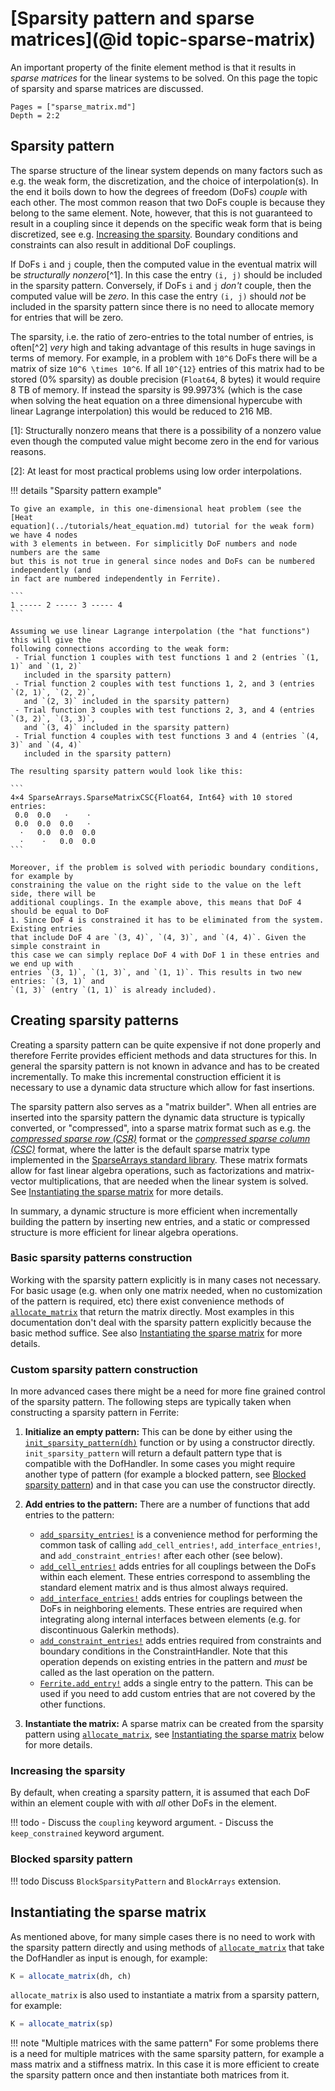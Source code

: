 # [Sparsity pattern and sparse matrices](@id topic-sparse-matrix)

An important property of the finite element method is that it results in *sparse matrices*
for the linear systems to be solved. On this page the topic of sparsity and sparse matrices
are discussed.

```@contents
Pages = ["sparse_matrix.md"]
Depth = 2:2
```

## Sparsity pattern

The sparse structure of the linear system depends on many factors such as e.g. the weak
form, the discretization, and the choice of interpolation(s). In the end it boils down to
how the degrees of freedom (DoFs) *couple* with each other. The most common reason that two
DoFs couple is because they belong to the same element. Note, however, that this is not
guaranteed to result in a coupling since it depends on the specific weak form that is being
discretized, see e.g. [Increasing the sparsity](@ref). Boundary conditions and constraints
can also result in additional DoF couplings.

If DoFs `i` and `j` couple, then the computed value in the eventual matrix will be
*structurally nonzero*[^1]. In this case the entry `(i, j)` should be included in the
sparsity pattern. Conversely, if DoFs `i` and `j` *don't* couple, then the computed value
will be *zero*. In this case the entry `(i, j)` should *not* be included in the sparsity
pattern since there is no need to allocate memory for entries that will be zero.

The sparsity, i.e. the ratio of zero-entries to the total number of entries, is often[^2]
*very* high and taking advantage of this results in huge savings in terms of memory. For
example, in a problem with ``10^6`` DoFs there will be a matrix of size ``10^6 \times
10^6``. If all ``10^{12}`` entries of this matrix had to be stored (0% sparsity) as double
precision (`Float64`, 8 bytes) it would require 8 TB of memory. If instead the sparsity is
99.9973% (which is the case when solving the heat equation on a three dimensional hypercube
with linear Lagrange interpolation) this would be reduced to 216 MB.

[1]: Structurally nonzero means that there is a possibility of a nonzero value even though
     the computed value might become zero in the end for various reasons.

[2]: At least for most practical problems using low order interpolations.


!!! details "Sparsity pattern example"

    To give an example, in this one-dimensional heat problem (see the [Heat
    equation](../tutorials/heat_equation.md) tutorial for the weak form) we have 4 nodes
    with 3 elements in between. For simplicitly DoF numbers and node numbers are the same
    but this is not true in general since nodes and DoFs can be numbered independently (and
    in fact are numbered independently in Ferrite).

    ```
    1 ----- 2 ----- 3 ----- 4
    ```

    Assuming we use linear Lagrange interpolation (the "hat functions") this will give the
    following connections according to the weak form:
     - Trial function 1 couples with test functions 1 and 2 (entries `(1, 1)` and `(1, 2)`
       included in the sparsity pattern)
     - Trial function 2 couples with test functions 1, 2, and 3 (entries `(2, 1)`, `(2, 2)`,
       and `(2, 3)` included in the sparsity pattern)
     - Trial function 3 couples with test functions 2, 3, and 4 (entries `(3, 2)`, `(3, 3)`,
       and `(3, 4)` included in the sparsity pattern)
     - Trial function 4 couples with test functions 3 and 4 (entries `(4, 3)` and `(4, 4)`
       included in the sparsity pattern)

    The resulting sparsity pattern would look like this:

    ```
    4×4 SparseArrays.SparseMatrixCSC{Float64, Int64} with 10 stored entries:
     0.0  0.0   ⋅    ⋅
     0.0  0.0  0.0   ⋅
      ⋅   0.0  0.0  0.0
      ⋅    ⋅   0.0  0.0
    ```

    Moreover, if the problem is solved with periodic boundary conditions, for example by
    constraining the value on the right side to the value on the left side, there will be
    additional couplings. In the example above, this means that DoF 4 should be equal to DoF
    1. Since DoF 4 is constrained it has to be eliminated from the system. Existing entries
    that include DoF 4 are `(3, 4)`, `(4, 3)`, and `(4, 4)`. Given the simple constraint in
    this case we can simply replace DoF 4 with DoF 1 in these entries and we end up with
    entries `(3, 1)`, `(1, 3)`, and `(1, 1)`. This results in two new entries: `(3, 1)` and
    `(1, 3)` (entry `(1, 1)` is already included).

## Creating sparsity patterns

Creating a sparsity pattern can be quite expensive if not done properly and therefore
Ferrite provides efficient methods and data structures for this. In general the sparsity
pattern is not known in advance and has to be created incrementally. To make this
incremental construction efficient it is necessary to use a dynamic data structure which
allow for fast insertions.

The sparsity pattern also serves as a "matrix builder". When all entries are inserted into
the sparsity pattern the dynamic data structure is typically converted, or "compressed",
into a sparse matrix format such as e.g. the [*compressed sparse row
(CSR)*](https://en.wikipedia.org/wiki/Sparse_matrix#Compressed_sparse_row_(CSR,_CRS_or_Yale_format))
format or the [*compressed sparse column
(CSC)*](https://en.wikipedia.org/wiki/Sparse_matrix#Compressed_sparse_column_(CSC_or_CCS))
format, where the latter is the default sparse matrix type implemented in the [SparseArrays
standard library](https://github.com/JuliaSparse/SparseArrays.jl). These matrix formats
allow for fast linear algebra operations, such as factorizations and matrix-vector
multiplications, that are needed when the linear system is solved. See [Instantiating the
sparse matrix](@ref) for more details.

In summary, a dynamic structure is more efficient when incrementally building the pattern by
inserting new entries, and a static or compressed structure is more efficient for linear
algebra operations.

### Basic sparsity patterns construction

Working with the sparsity pattern explicitly is in many cases not necessary. For basic
usage (e.g. when only one matrix needed, when no customization of the pattern is
required, etc) there exist convenience methods of [`allocate_matrix`](@ref) that return
the matrix directly. Most examples in this documentation don't deal with the sparsity
pattern explicitly because the basic method suffice.
See also [Instantiating the sparse matrix](@ref) for more details.

### Custom sparsity pattern construction

In more advanced cases there might be a need for more fine grained control of the sparsity
pattern. The following steps are typically taken when constructing a sparsity pattern in
Ferrite:

 1. **Initialize an empty pattern:** This can be done by either using the
    [`init_sparsity_pattern(dh)`](@ref) function or by using a constructor directly.
    `init_sparsity_pattern` will return a default pattern type that is compatible with the
    DofHandler. In some cases you might require another type of pattern (for example a
    blocked pattern, see [Blocked sparsity pattern](@ref)) and in that case you can use the
    constructor directly.

 2. **Add entries to the pattern:** There are a number of functions that add entries to the
    pattern:
     - [`add_sparsity_entries!`](@ref) is a convenience method for performing the common
       task of calling `add_cell_entries!`, `add_interface_entries!`, and
       `add_constraint_entries!` after each other (see below).
     - [`add_cell_entries!`](@ref) adds entries for all couplings between the DoFs within
       each element. These entries correspond to assembling the standard element matrix and
       is thus almost always required.
     - [`add_interface_entries!`](@ref) adds entries for couplings between the DoFs in
       neighboring elements. These entries are required when integrating along internal
       interfaces between elements (e.g. for discontinuous Galerkin methods).
     - [`add_constraint_entries!`](@ref) adds entries required from constraints and boundary
       conditions in the ConstraintHandler. Note that this operation depends on existing
       entries in the pattern and *must* be called as the last operation on the pattern.
     - [`Ferrite.add_entry!`](@ref) adds a single entry to the pattern. This can be used if
       you need to add custom entries that are not covered by the other functions.

 3. **Instantiate the matrix:** A sparse matrix can be created from the sparsity pattern
    using [`allocate_matrix`](@ref), see [Instantiating the sparse matrix](@ref) below for
    more details.

### Increasing the sparsity

By default, when creating a sparsity pattern, it is assumed that each DoF within an element
couple with with *all* other DoFs in the element.

!!! todo
     - Discuss the `coupling` keyword argument.
     - Discuss the `keep_constrained` keyword argument.

### Blocked sparsity pattern

!!! todo
    Discuss `BlockSparsityPattern` and `BlockArrays` extension.

## Instantiating the sparse matrix

As mentioned above, for many simple cases there is no need to work with the sparsity pattern
directly and using methods of [`allocate_matrix`](@ref) that take the DofHandler as input is
enough, for example:

```julia
K = allocate_matrix(dh, ch)
```

`allocate_matrix` is also used to instantiate a matrix from a sparsity pattern, for example:

```julia
K = allocate_matrix(sp)
```

!!! note "Multiple matrices with the same pattern"
    For some problems there is a need for multiple matrices with the same sparsity pattern,
    for example a mass matrix and a stiffness matrix. In this case it is more efficient to
    create the sparsity pattern once and then instantiate both matrices from it.
